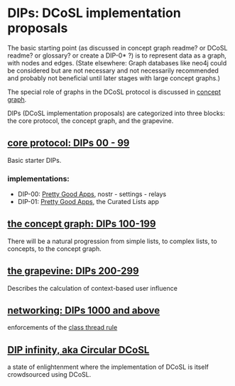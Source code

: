 # DIPs: DCoSL implementation proposals

The basic starting point (as discussed in concept graph readme? or DCoSL readme? or glossary? or create a DIP-0* ?) is to represent data as a graph, with nodes and edges. (State elsewhere: Graph databases like neo4j could be considered but are not necessary and not necessarily recommended and probably not beneficial until later stages with large concept graphs.)

The special role of graphs in the DCoSL protocol is discussed in [concept graph](conceptGraph/README.md).

DIPs (DCoSL implementation proposals) are categorized into three blocks: the core protocol, the concept graph, and the grapevine.

## [core protocol: DIPs 00 - 99](coreProtocol)

Basic starter DIPs. 

### implementations:

- DIP-00: [Pretty Good Apps](https://github.com/wds4/pretty-good), nostr - settings - relays
- DIP-01: [Pretty Good Apps](https://github.com/wds4/pretty-good), the Curated Lists app

## [the concept graph: DIPs 100-199](conceptGraph)

There will be a natural progression from simple lists, to complex lists, to concepts, to the concept graph.

## [the grapevine: DIPs 200-299](grapevine)

Describes the calculation of context-based user influence

## [networking: DIPs 1000 and above](networking)

enforcements of the [class thread rule](../glossary/classThreadRule.md)

## [DIP infinity, aka Circular DCoSL](conceptGraph/infinity.md)

a state of enlightenment where the implementation of DCoSL is itself crowdsourced using DCoSL.

